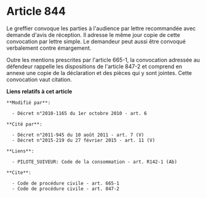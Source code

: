 # Article 844

Le greffier convoque les parties à l'audience par lettre recommandée avec demande d'avis de réception. Il adresse le même
jour copie de cette convocation par lettre simple. Le demandeur peut aussi être convoqué verbalement contre émargement. 

Outre les mentions prescrites par l'article 665-1, la convocation adressée au défendeur rappelle les dispositions de
l'article 847-2 et comprend en annexe une copie de la déclaration et des pièces qui y sont jointes. Cette convocation vaut
citation.

**Liens relatifs à cet article**

	**Modifié par**:

	  - Décret n°2010-1165 du 1er octobre 2010 - art. 6

	**Cité par**:

	  - Décret n°2011-945 du 10 août 2011 - art. 7 (V)
	  - Décret n°2015-219 du 27 février 2015 - art. 11 (V)

	**Liens**:

	  - PILOTE_SUIVEUR: Code de la consommation - art. R142-1 (Ab)

	**Cite**:

	  - Code de procédure civile - art. 665-1
	  - Code de procédure civile - art. 847-2
